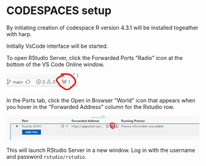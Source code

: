 # CODESPACES setup

By initiating creation of codespace R version 4.3.1 will be installed togeather with harp.

Initially VsCode interface will be started.

To open RStudio Server, click the Forwarded Ports "Radio" icon at the bottom of the VS Code Online window.

![Forwarded Ports](img/image1.png)

In the Ports tab, click the Open in Browser "World" icon that appears when you hover in the "Forwarded Address" column for the Rstudio row.

![Ports](img/image2.png)

This will launch RStudio Server in a new window. Log in with the username and password `rstudio/rstudio`.

